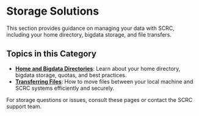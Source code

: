 # Storage Solutions

This section provides guidance on managing your data with SCRC, including your home directory, bigdata storage, and file transfers.

## Topics in this Category

- **[Home and Bigdata Directories](home-and-bigdata-directories.md)**: Learn about your home directory, bigdata storage, quotas, and best practices.
- **[Transferring Files](transferring-files.md)**: How to move files between your local machine and SCRC systems efficiently and securely.

For storage questions or issues, consult these pages or contact the SCRC support team.